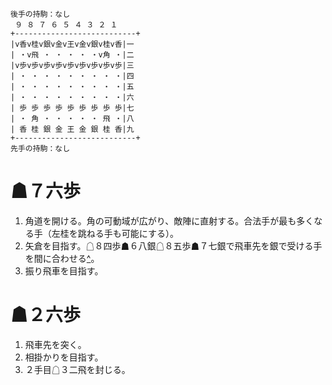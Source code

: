 ```
後手の持駒：なし
 ９ ８ ７ ６ ５ ４ ３ ２ １
+---------------------------+
|v香v桂v銀v金v王v金v銀v桂v香|一
| ・v飛 ・ ・ ・ ・ ・v角 ・|二
|v歩v歩v歩v歩v歩v歩v歩v歩v歩|三
| ・ ・ ・ ・ ・ ・ ・ ・ ・|四
| ・ ・ ・ ・ ・ ・ ・ ・ ・|五
| ・ ・ ・ ・ ・ ・ ・ ・ ・|六
| 歩 歩 歩 歩 歩 歩 歩 歩 歩|七
| ・ 角 ・ ・ ・ ・ ・ 飛 ・|八
| 香 桂 銀 金 王 金 銀 桂 香|九
+---------------------------+
先手の持駒：なし
```

# ☗７六歩

1. 角道を開ける。角の可動域が広がり、敵陣に直射する。合法手が最も多くなる手（左桂を跳ねる手も可能にする）。
1. 矢倉を目指す。☖８四歩☗６八銀☖８五歩☗７七銀で飛車先を銀で受ける手を間に合わせる[^](初手☗２六歩では、☖８四歩☗７六歩☖８五歩で銀が間に合わず、☗７七角と角で受ける形になる。)。
1. 振り飛車を目指す。

# ☗２六歩

1. 飛車先を突く。
1. 相掛かりを目指す。
1. ２手目☖３二飛を封じる。
